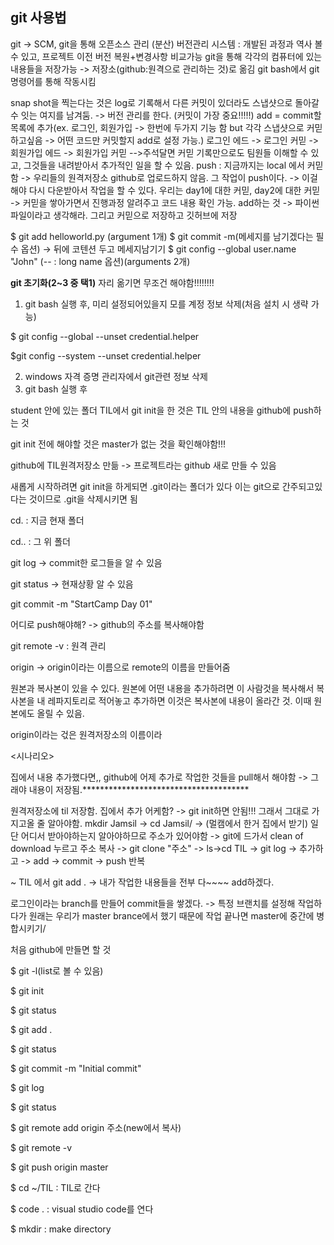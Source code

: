 ## git 사용법

git -> SCM, git을 통해 오픈소스 관리
(분산) 버전관리 시스템 : 개발된 과정과 역사 볼 수 있고, 프로젝트 이전 버전 복원+변경사항 비교가능
git을 통해 각각의 컴퓨터에 있는 내용들을 저장가능 -> 저장소(github:원격으로 관리하는 것)로 옮김
git bash에서 git명령어를 통해 작동시킴

snap shot을 찍는다는 것은 log로 기록해서 
다른 커밋이 있더라도 스냅샷으로 돌아갈 수 잇는 여지를 남겨둠.  -> 버전 관리를 한다. (커밋이 가장 중요!!!!!)
add = commit할 목록에 추가(ex. 로그인, 회원가입 -> 한번에 두가지 기능 함 but 각각 스냅샷으로 커믿하고싶음 -> 어떤 코드만 커밋할지
add로 설정 가능.)
로그인 에드 -> 로그인 커믿 -> 회원가입 에드 -> 회원가입 커믿 -->주석달면 커믿 기록만으로도 팀원들 이해할 수 있고, 그것들을 내려받아서 추가적인 일을 할 수 있음. 
push : 지금까지는 local 에서 커믿함 -> 우리들의 원격저장소 github로 업로드하지 않음. 그 작업이 push이다. -> 이걸 해야 다시 다운받아서 작업을 할 수 있다. 
우리는 day1에 대한 커믿, day2에 대한 커믿 -> 커믿을 쌓아가면서 진행과정 알려주고 코드 내용 확인 가능.
add하는 것 -> 파이썬 파일이라고 생각해라. 그리고 커믿으로 저장하고 깃허브에 저장

$ git add helloworld.py (argument 1개)
$ git commit -m(메세지를 남기겠다는 필수 옵션) -> 뒤에 코텐션 두고 메세지남기기 
$ git config --global user.name "John" (-- : long name 옵션)(arguments 2개)



**git 초기화(2~3 중 택1)**  자리 옮기면 무조건 해야함!!!!!!!!

1. git bash 실행 후, 미리 설정되어있을지 모를 계정 정보 삭제(처음 설치 시 생략 가능)

$ git config --global --unset credential.helper

$git config --system --unset credential.helper

2. windows 자격 증명 관리자에서 git관련 정보 삭제
3. git bash 실행 후

student 안에 있는 폴더 TIL에서 git init을 한 것은 TIL 안의 내용을 github에 push하는 것

git init 전에 해야할 것은 master가 없는 것을 확인해야함!!!

github에 TIL원격저장소 만듦 -> 프로젝트라는 github 새로 만들 수 있음

새롭게 시작하려면 git init을 하게되면 .git이라는 폴더가 있다 이는 git으로 간주되고있다는 것이므로 .git을 삭제시키면 됨

cd. : 지금 현재 폴더

cd.. : 그 위 폴더

git log -> commit한 로그들을 알 수 있음

git status -> 현재상황 알 수 있음

git commit -m "StartCamp Day 01"

어디로 push해야해? -> github의 주소를 복사해야함

git remote -v : 원격 관리

origin -> origin이라는 이름으로 remote의 이름을 만들어줌

원본과 복사본이 있을 수 있다. 원본에 어떤 내용을 추가하려면 이 사람것을 복사해서 복사본을 내 레파지토리로 적어놓고 추가하면 이것은 복사본에 내용이 올라간 것. 이때 원본에도 올릴 수 있음.

origin이라는 걳은 원격저장소의 이름이라 



<시나리오>

집에서 내용 추가했다면,, github에 어제 추가로 작업한 것들을 pull해서 해야함 -> 그래야 내용이 저장됨.**************************************



원격저장소에  til 저장함. 집에서 추가 어케함? -> git init하면 안됨!!! 그래서 그대로 가지고올 줄 알아야함. mkdir Jamsil -> cd Jamsil/ -> (멀캠에서 한거 집에서 받기) 일단 어디서 받아야하는지 알아야하므로 주소가 있어야함 -> git에 드가서 clean of download 누르고 주소 복사 -> git clone "주소" -> ls->cd TIL -> git log -> 추가하고 -> add -> commit -> push 반복



~ TIL 에서 git add . -> 내가 작업한 내용들을 전부 다~~~~ add하겠다.



로그인이라는 branch를 만들어 commit들을 쌓겠다. -> 특정 브랜치를 설정해 작업하다가 원래는 우리가 master brance에서 했기 때문에 작업 끝나면 master에 중간에 병합시키기/



처음 github에 만들면 할 것

$ git -l(list로 볼 수 있음)

$ git init

$ git status

$ git add .

$ git status

$ git commit -m "Initial commit"

$ git log

$ git status

$ git remote add origin 주소(new에서 복사)

$ git remote -v

$ git push origin master

$ cd ~/TIL : TIL로 간다

$ code . : visual studio code를 연다

$ mkdir :  make directory



